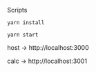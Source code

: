 Scripts

    yarn install

    yarn start

host -> http://localhost:3000


calc -> http://localhost:3001
